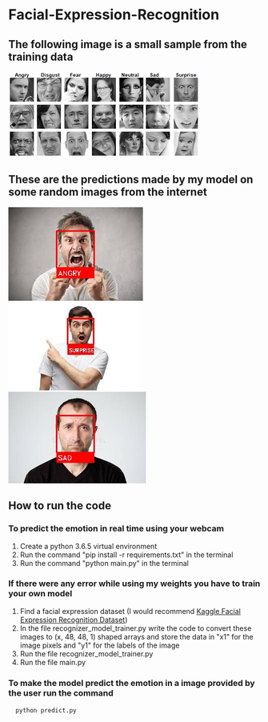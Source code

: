 # Facial-Expression-Recognition

## The following image is a small sample from the training data
<img src="https://github.com/BibhuLamichhane/facial-expression-recognition/blob/master/sample.png">

## These are the predictions made by my model on some random images from the internet
<img src="https://github.com/BibhuLamichhane/facial-expression-recognition/blob/master/angry.jpg"><img src="https://github.com/BibhuLamichhane/facial-expression-recognition/blob/master/surprise.jpg"><img src="https://github.com/BibhuLamichhane/facial-expression-recognition/blob/master/sad.jpg">

## How to run the code 

### To predict the emotion in real time using your webcam
1. Create a python 3.6.5 virtual environment
2. Run the command "pip install -r requirements.txt" in the terminal
3. Run the command "python main.py" in the terminal

### If there were any error while using my weights you have to train your own model
1. Find a facial expression dataset (I would recommend <a href="https://www.kaggle.com/c/challenges-in-representation-learning-facial-expression-recognition-challenge/data">Kaggle Facial Expression Recognition Dataset</a>)
2. In the file recognizer_model_trainer.py write the code to convert these images to (x, 48, 48, 1) shaped arrays and store the data in "x1" for the image pixels and "y1" for the labels of the image
3. Run the file recognizer_model_trainer.py
4. Run the file main.py

### To make the model predict the emotion in a image provided by the user run the command
      python predict.py
